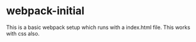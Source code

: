 # webpack-initial

This is a basic webpack setup which runs with a index.html file. 
This works with css also.
